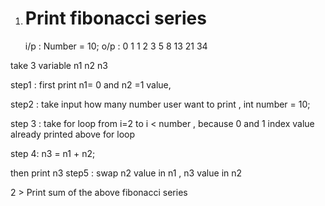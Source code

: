 1. Print fibonacci series
   ===========================
   i/p : Number = 10;
   o/p : 0 1 1 2 3 5 8 13 21 34

take 3 variable n1 n2 n3

step1 : first print n1= 0 and n2 =1 value,

step2 : take input how many number user want to print , int number = 10;

step 3 : take for loop from i=2 to i < number , because 0 and 1 index value already printed above for loop

step 4:  n3 = n1 + n2;

then print n3
step5 : swap n2 value in n1 , n3 value in n2

2 > Print sum of the above fibonacci series